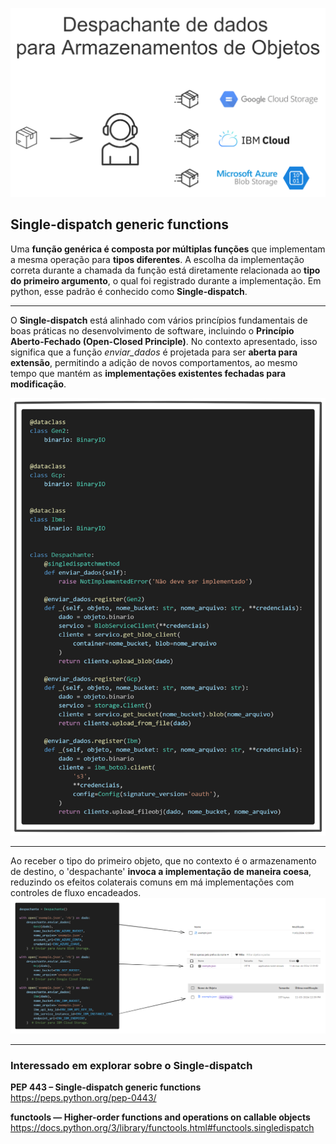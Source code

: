 ![](https://raw.githubusercontent.com/gusantos1/singledispatch-object-storage/main/img/foto1.png)


## Single-dispatch generic functions
Uma **função genérica é composta por múltiplas funções** que implementam a mesma operação para **tipos diferentes**. A escolha da implementação correta durante a chamada da função está diretamente relacionada ao **tipo do primeiro argumento**, o qual foi registrado durante a implementação. Em python, esse padrão é conhecido como **Single-dispatch**.

---
O **Single-dispatch** está alinhado com vários princípios fundamentais de boas práticas no desenvolvimento de software, incluindo o **Princípio Aberto-Fechado (Open-Closed Principle)**. No contexto apresentado, isso significa que a função *enviar_dados* é projetada para ser **aberta para extensão**, permitindo a adição de novos comportamentos, ao mesmo tempo que mantém as **implementações existentes fechadas para modificação**.

[![Código Singledispatch](https://raw.githubusercontent.com/gusantos1/singledispatch-object-storage/main/img/foto3.png)](https://raw.githubusercontent.com/gusantos1/singledispatch-object-storage/main/img/foto3.png)

---
Ao receber o tipo do primeiro objeto, que no contexto é o armazenamento de destino, o 'despachante' **invoca a implementação de maneira coesa**, reduzindo os efeitos colaterais comuns em má implementações com controles de fluxo encadeados.
[![Comportamento do Singledispatch](https://raw.githubusercontent.com/gusantos1/singledispatch-object-storage/main/img/foto2.png)](https://raw.githubusercontent.com/gusantos1/singledispatch-object-storage/main/img/foto2.png)

---

### Interessado em explorar sobre o Single-dispatch


**PEP 443 – Single-dispatch generic functions**  
https://peps.python.org/pep-0443/

**functools — Higher-order functions and operations on callable objects** https://docs.python.org/3/library/functools.html#functools.singledispatch